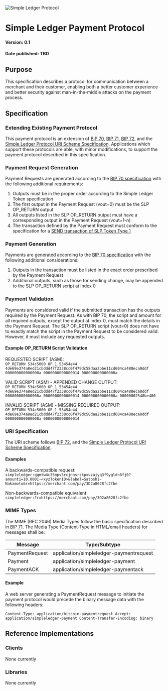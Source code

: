 ![Simple Ledger Protocol](images/SLP-logo-solid-200.png)

# Simple Ledger Payment Protocol

#### Version: 0.1
#### Date published: TBD

## Purpose

This specification describes a protocol for communication between a merchant and their customer, enabling both a better customer experience and better security against man-in-the-middle attacks on the payment process.

## Specification

### Extending Existing Payment Protocol

This payment protocol is an extension of [BIP 70](https://github.com/bitcoin/bips/blob/master/bip-0070.mediawiki), [BIP 71](https://github.com/bitcoin/bips/blob/master/bip-0071.mediawiki), [BIP 72](https://github.com/bitcoin/bips/blob/master/bip-0072.mediawiki), and the [Simple Ledger Protocol URI Scheme Specification](https://github.com/simpleledger/slp-specifications/blob/token-documents/slp-uri-scheme.md). Applications which support these protocols are able, with minor modifications, to support the payment protocol described in this specification.

### Payment Request Generation

Payment Requests are generated according to the [BIP 70 specification](https://github.com/bitcoin/bips/blob/master/bip-0070.mediawiki#PaymentDetailsPaymentRequest) with the following additional requirements:

1. Outputs must be in the proper order according to the Simple Ledger Token specification
2. The first output in the Payment Request (vout=0) must be the SLP OP_RETURN output
3. All outputs listed in the SLP OP_RETURN output must have a corresponding output in the Payment Request (vout=1-n)
4. The transaction defined by the Payment Request must conform to the specification for a [SEND transaction of SLP Token Type 1](https://github.com/simpleledger/slp-specifications/blob/master/slp-token-type-1.md#send---spend-transaction)

### Payment Generation

Payments are generated according to the [BIP 70 specification](https://github.com/bitcoin/bips/blob/master/bip-0070.mediawiki#Payment) with the following additional considerations:

1. Outputs in the transaction must be listed in the exact order prescribed by the Payment Request
2. Additional outputs, such as those for sending change, may be appended to the SLP OP_RETURN script at index 0

### Payment Validation

Payments are considered valid if the submitted transaction has the outputs required by the Payment Request. As with BIP 70, the script and amount for all required outputs, except the output at index 0, must match the details in the Payment Request. The SLP OP_RETURN script (vout=0) does not have to exactly match the script in the Payment Request to be considered valid. However, it must include any requested outputs.

#### Example OP_RETURN Script Validation

REQUESTED SCRIPT (ASM):</br>
``OP_RETURN 534c5000 OP_1 53454e44 4de69e374a8ed21cbddd47f2338cc0f479dc58daa2bbe11cd604ca488eca0ddf 000000000000000a 0000000000000014 000000000000000a``

VALID SCRIPT (ASM) - APPENDED CHANGE OUTPUT:</br>
``OP_RETURN 534c5000 OP_1 53454e44 4de69e374a8ed21cbddd47f2338cc0f479dc58daa2bbe11cd604ca488eca0ddf 000000000000000a 0000000000000014 000000000000000a 00000002540be400``

INVALID SCRIPT (ASM) - MISSING REQUIRED OUTPUT:</br>
``OP_RETURN 534c5000 OP_1 53454e44 4de69e374a8ed21cbddd47f2338cc0f479dc58daa2bbe11cd604ca488eca0ddf 000000000000000a 0000000000000014``

### URI Specification

The URI scheme follows [BIP 72](https://github.com/bitcoin/bips/blob/master/bip-0072.mediawiki), and the [Simple Ledger Protocol URI Scheme Specification](https://github.com/simpleledger/slp-specifications/blob/token-documents/slp-uri-scheme.md).

#### Examples

A backwards-compatible request:</br>
``simpleledger:qqmtw4c35mpv5rcjnnsrskpxvzajyq3f9ygldn8fj0?amount1=10.0001-<xyzTokenID>&label=Satoshi-Nakamoto&r=https://merchant.com/pay/3D2a8628fc2fbe``

Non-backwards-compatible equivalent:</br>
``simpleledger:?r=https://merchant.com/pay/3D2a8628fc2fbe``

### MIME Types

The MIME (RFC 2046) Media Types follow the basic specification described in [BIP 71](https://github.com/bitcoin/bips/blob/master/bip-0071.mediawiki). The Media Type (Content-Type in HTML/email headers) for messages shall be:

| Message  | Type/Subtype                                  |
| ------------ | ------------------------------------------|
| PaymentRequest | application/simpleledger-paymentrequest |
| Payment      | application/simpleledger-payment          |
| PaymentACK      | application/simpleledger-paymentack    |

#### Example

A web server generating a PaymentRequest message to initiate the payment protocol would precede the binary message data with the following headers:

``Content-Type: application/bitcoin-paymentrequest
Accept: application/simpleledger-payment
Content-Transfer-Encoding: binary``

## Reference Implementations

### Clients
None currently

### Libraries
None currently
